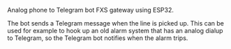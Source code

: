 Analog phone to Telegram bot FXS gateway using ESP32.

The bot sends a Telegram message when the line is picked up. This can be used for example to hook up an old alarm system that has an analog dialup to Telegram, so the Telegram bot notifies when the alarm trips.
